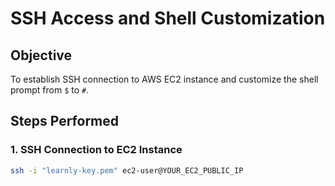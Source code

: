 # SSH Access and Shell Customization

## Objective
To establish SSH connection to AWS EC2 instance and customize the shell prompt from `$` to `#`.

## Steps Performed

### 1. SSH Connection to EC2 Instance
```bash
ssh -i "learnly-key.pem" ec2-user@YOUR_EC2_PUBLIC_IP
